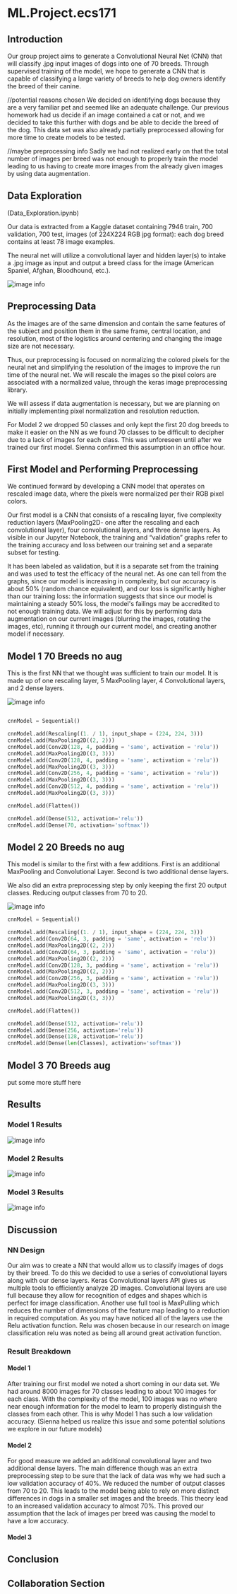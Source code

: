 # ML.Project.ecs171

## Introduction

Our group project aims to generate a Convolutional Neural Net (CNN) that will classify .jpg input images of dogs into one of 70 breeds. Through supervised training of the model, we hope to generate a CNN that is capable of classifying a large variety of breeds to help dog owners identify the breed of their canine.

//potential reasons chosen
We decided on identifying dogs because they are a very familiar pet and seemed like an adequate challenge. Our previous homework had us decide if an image contained a cat or not, and we decided to take this further with dogs and be able to decide the breed of the dog. This data set was also already partially preprocessed allowing for more time to create models to be tested.

//maybe preprocessing info
Sadly we had not realized early on that the total number of images per breed was not enough to properly train the model leading to us having to create more images from the already given images by using data augmentation.

## Data Exploration

(Data_Exploration.ipynb)

Our data is extracted from a Kaggle dataset containing 7946 train, 700 validation, 700 test, images (of 224X224 RGB jpg format): each dog breed contains at least 78 image examples.

The neural net will utilize a convolutional layer and hidden layer(s) to intake a .jpg image as input and output a breed class for the image (American Spaniel, Afghan, Bloodhound, etc.).

![image info](./figs/breed_img_counts.png)

## Preprocessing Data

As the images are of the same dimension and contain the same features of the subject and position them in the same frame, central location, and resolution, most of the logistics around centering and changing the image size are not necessary.

Thus, our preprocessing is focused on normalizing the colored pixels for the neural net and simplifying the resolution of the images to improve the run time of the neural net. We will rescale the images so the pixel colors are associated with a normalized value, through the keras image preprocessing library.

We will assess if data augmentation is necessary, but we are planning on initially implementing pixel normalization and resolution  reduction.

For Model 2 we dropped 50 classes and only kept the first 20 dog breeds to make it easier on the NN as we found 70 classes to be difficult to decipher due to a lack of images for each class. This was unforeseen until after we trained our first model. Sienna confirmed this assumption in an office hour.

## First Model and Performing Preprocessing

We continued forward by developing a CNN model that operates on rescaled image data, where the pixels were normalized per their RGB pixel colors.

Our first model is a CNN that consists of a rescaling layer, five complexity reduction layers (MaxPooling2D- one after the rescaling and each convolutional layer), four convolutional layers, and three dense layers. As visible in our Jupyter Notebook, the training and “validation” graphs refer to the training accuracy and loss between our training set and a separate subset for testing.

It has been labeled as validation, but it is a separate set from the training and was used to test the efficacy of the neural net. As one can tell from the graphs, since our model is increasing in complexity, but our accuracy is about 50% (random chance equivalent), and our loss is significantly higher than our training loss: the information suggests that since our model is maintaining a steady 50% loss, the model's failings may be accredited to not enough training data. We will adjust for this by performing data augmentation on our current images (blurring the images, rotating the images, etc), running it through our current model, and creating another model if necessary.

## Model 1 70 Breeds no aug

This is the first NN that we thought was sufficient to train our model. It is made up of one rescaling layer, 5 MaxPooling layer, 4 Convolutional layers, and 2 dense layers. 

![image info](./figs/model1summary.png)

```python

cnnModel = Sequential()

cnnModel.add(Rescaling((1. / 1), input_shape = (224, 224, 3)))
cnnModel.add(MaxPooling2D((2, 2)))
cnnModel.add(Conv2D(128, 4, padding = 'same', activation = 'relu'))
cnnModel.add(MaxPooling2D((3, 3)))
cnnModel.add(Conv2D(128, 4, padding = 'same', activation = 'relu'))
cnnModel.add(MaxPooling2D((3, 3)))
cnnModel.add(Conv2D(256, 4, padding = 'same', activation = 'relu'))
cnnModel.add(MaxPooling2D((3, 3)))
cnnModel.add(Conv2D(512, 4, padding = 'same', activation = 'relu'))
cnnModel.add(MaxPooling2D((3, 3)))

cnnModel.add(Flatten())

cnnModel.add(Dense(512, activation='relu'))
cnnModel.add(Dense(70, activation='softmax'))
```

## Model 2 20 Breeds no aug

This model is similar to the first with a few additions. First is an additional MaxPooling and Convolutional Layer. Second is two additional dense layers.

We also did an extra preprocessing step by only keeping the first 20 output classes. Reducing output classes from 70 to 20.

![image info](./figs/Model2summary.png)

```python
cnnModel = Sequential()

cnnModel.add(Rescaling((1. / 1), input_shape = (224, 224, 3)))
cnnModel.add(Conv2D(64, 3, padding = 'same', activation = 'relu'))
cnnModel.add(MaxPooling2D((2, 2)))
cnnModel.add(Conv2D(64, 3, padding = 'same', activation = 'relu'))
cnnModel.add(MaxPooling2D((2, 2)))
cnnModel.add(Conv2D(128, 3, padding = 'same', activation = 'relu'))
cnnModel.add(MaxPooling2D((2, 2)))
cnnModel.add(Conv2D(256, 3, padding = 'same', activation = 'relu'))
cnnModel.add(MaxPooling2D((3, 3)))
cnnModel.add(Conv2D(512, 3, padding = 'same', activation = 'relu'))
cnnModel.add(MaxPooling2D((3, 3)))

cnnModel.add(Flatten())

cnnModel.add(Dense(512, activation='relu'))
cnnModel.add(Dense(256, activation='relu'))
cnnModel.add(Dense(128, activation='relu'))
cnnModel.add(Dense(len(Classes), activation='softmax'))
```

## Model 3 70 Breeds aug

put some more stuff here

## Results

### Model 1 Results

![image info](./figs/70breeds_no_aug.png)

### Model 2 Results

![image info](./figs/20breeds_no_aug.png)

### Model 3 Results

![image info](./figs/70breeds_aug.png)

## Discussion

### NN Design

Our aim was to create a NN that would allow us to classify images of dogs by their breed. To do this we decided to use a series of convolutional layers along with our dense layers. Keras Convolutional layers API gives us multiple tools to efficiently analyze 2D images. Convolutional layers are use full because they allow for recognition of edges and shapes which is perfect for image classification. Another use full tool is MaxPulling which reduces the number of dimensions of the feature map leading to a reduction in required computation. As you may have noticed all of the layers use the Relu activation function. Relu was chosen because in our research on image classification relu was noted as being all around great activation function.

### Result Breakdown

#### Model 1

After training our first model we noted a short coming in our data set. We had around 8000 images for 70 classes leading to about 100 images for each class. With the complexity of the model, 100 images was no where near enough information for the model to learn to properly distinguish the classes from each other. This is why Model 1 has such a low validation accuracy. (Sienna helped us realize this issue and some potential solutions we explore in our future models)

#### Model 2

For good measure we added an additional convolutional layer and two additional dense layers. The main difference though was an extra preprocessing step to be sure that the lack of data was why we had such a low validation accuracy of 40%. We reduced the number of output classes from 70 to 20. This leads to the model being able to rely on more distinct differences in dogs in a smaller set images and the breeds. This theory lead to an increased validation accuracy to almost 70%. This proved our assumption that the lack of images per breed was causing the model to have a low accuracy.

#### Model 3



## Conclusion

## Collaboration Section